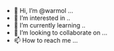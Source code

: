 - 👋 Hi, I’m @warmol ...
- 👀 I’m interested in ..
- 🌱 I’m currently learning ..
- 💞️ I’m looking to collaborate on ...
- 📫 How to reach me ...

<!---
warmol/warmol is a ✨ special ✨ repository because its `README.md` (this file) appears on your GitHub profile.
You can click the Preview link to take a look at your changes.
--->
